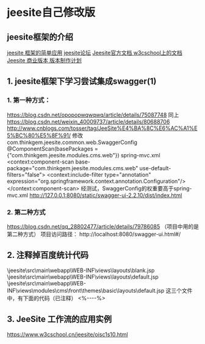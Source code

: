 # jeesite自己修改版

## jeesite框架的介绍

[jeesite 框架的简单应用](http://www.cnblogs.com/zhukaixin/p/9156069.html)
[jeesite论坛](http://www.jeesite.net/forum.php)
[Jeesite官方文档 ](http://www.jeesite.net/forum.php?mod=viewthread&tid=67&extra=)
[w3cschool上的文档](https://www.w3cschool.cn/jeesite/95ne1s11.html)
[Jeesite 商业版本 版本制作计划](http://www.jeesite.net/forum.php?mod=viewthread&tid=205)



## 1. jeesite框架下学习尝试集成swagger(1)

### 1. 第一种方式：
https://blog.csdn.net/opopopwqwqwq/article/details/75087748
同上
https://blog.csdn.net/weixin_40009737/article/details/80688706
http://www.cnblogs.com/tosser/tag/JeeSite%E4%BA%8C%E6%AC%A1%E5%BC%80%E5%8F%91/
修改
com.thinkgem.jeesite.common.web.SwaggerConfig
@ComponentScan(basePackages ={"com.thinkgem.jeesite.modules.cms.web"})
spring-mvc.xml
<context:component-scan base-package="com.thinkgem.jeesite.modules.cms.web" use-default-filters="false">
    <context:include-filter type="annotation" expression="org.springframework.context.annotation.Configuration"/>
</context:component-scan>
经测试，SwaggerConfig的权重要高于spring-mvc.xml
http://127.0.0.1:8080/static/swagger-ui-2.2.10/dist/index.html

### 2. 第二种方式
https://blog.csdn.net/qq_28802477/article/details/79786085
（项目中用的是第二种方式）
项目访问路径：
http://localhost:8080/swagger-ui.html#/

## 2. 注释掉百度统计代码
\jeesite\src\main\webapp\WEB-INF\views\layouts\blank.jsp
\jeesite\src\main\webapp\WEB-INF\views\layouts\default.jsp
\jeesite\src\main\webapp\WEB-INF\views\modules\cms\front\themes\basic\layouts\default.jsp
这三个文件中，有下面的代码（已注释）
    <!-- Baidu tongji analytics -->
	<%--<script>var _hmt=_hmt||[];(function(){var hm=document.createElement("script");hm.src="//hm.baidu.com/hm.js?82116c626a8d504a5c0675073362ef6f";var s=document.getElementsByTagName("script")[0];s.parentNode.insertBefore(hm,s);})();</script>--%>

## 3. JeeSite 工作流的应用实例
https://www.w3cschool.cn/jeesite/oisc1s10.html


